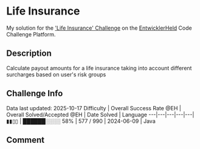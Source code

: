 # Life Insurance

My solution for the ['Life Insurance' Challenge](https://platform.entwicklerheld.de/challenge/life-insurance?technology=Java) on the [EntwicklerHeld](https://platform.entwicklerheld.de/) Code Challenge Platform.

## Description
Calculate payout amounts for a life insurance taking into account different surcharges based on user's risk groups

## Challenge Info
Data last updated: 2025-10-17
Difficulty | Overall Success Rate @EH | Overall Solved/Accepted @EH | Date Solved | Language
---|---|---|---|---|
▮▮▯▯ | ██████░░░░ 58% | 577 / 990 | 2024-06-09 | Java

## Comment
